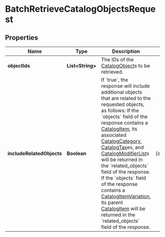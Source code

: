 
# BatchRetrieveCatalogObjectsRequest

## Properties
Name | Type | Description | Notes
------------ | ------------- | ------------- | -------------
**objectIds** | **List&lt;String&gt;** | The IDs of the [CatalogObject](#type-catalogobject)s to be retrieved. | 
**includeRelatedObjects** | **Boolean** | If &#x60;true&#x60;, the response will include additional objects that are related to the requested objects, as follows:  If the &#x60;objects&#x60; field of the response contains a [CatalogItem](#type-catalogitem), its associated [CatalogCategory](#type-catalogcategory), [CatalogTax](#type-catalogtax)es, and [CatalogModifierList](#type-catalogmodifierlist)s will be returned in the &#x60;related_objects&#x60; field of the response. If the &#x60;objects&#x60; field of the response contains a [CatalogItemVariation](#type-catalogitemvariation), its parent [CatalogItem](#type-catalogitem) will be returned in the &#x60;related_objects&#x60; field of the response. |  [optional]



